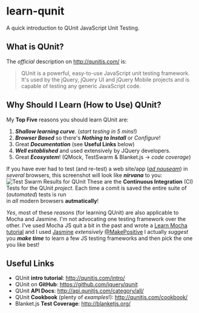 learn-qunit
===========

A quick introduction to QUnit JavaScript Unit Testing.

## What is QUnit?

The *official* description on http://qunitjs.com/ is:

> QUnit is a powerful, easy-to-use JavaScript unit testing framework. <br />
> It's used by the jQuery, jQuery UI and jQuery Mobile projects and 
> is capable of testing any generic JavaScript code.

## Why Should I Learn (How to Use) QUnit?

My **Top Five** reasons you should learn QUnit are:

1. ***Shallow learning curve***. (*start testing in 5 mins*!)
2. ***Browser Based*** so there's ***Nothing to Install*** or *Configure*! 
3. Great ***Documentation*** (see **Useful Links** below)
4. ***Well established*** and used extensively by JQuery developers.
5. Great ***Ecosystem***! (QMock, TestSwarm & Blanket.js -> *code coverage*)

If you have ever had to test (and re-test) a web site/app 
(*[ad nauseam](http://en.wikipedia.org/wiki/Ad_nauseam)*)
in *several* browsers, this screenshot will look like ***nirvana*** to you:
![Test Swarm Results for QUnit](http://i.imgur.com/A63wZaA.png "Test Swarm Results")
These are the **Continuous Integration** (CI) Tests for the QUnit *project*.
Each time a comit is saved the entire suite of (*automated*) tests is run  
in *all* modern browsers **autmatically**!

*Yes*, most of these *reasons* (for learning QUnit) are also applicable 
to Mocha and Jasmine. I'm not advocating one testing framework over the other.
I've used Mocha JS quit a bit in the past and wrote a 
[Learn Mocha tutorial](https://github.com/nelsonic/learn-mocha) 
and I used [Jasmine](http://pivotal.github.io/jasmine) *extensively* 
[@MakePositive](https://twitter.com/nelsonic/status/321304049263722496/photo/1)
I actually *suggest* you ***make time*** to learn a few JS testing frameworks
and then pick the one you like best!






## Useful Links


- QUnit **intro tutorial**: http://qunitjs.com/intro/
- QUnit on **GitHub**: https://github.com/jquery/qunit
- QUnit **API Docs**: http://api.qunitjs.com/category/all/
- QUnit **Cookbook** (plenty of *examples*!): http://qunitjs.com/cookbook/
- Blanket.js **Test Coverage**: http://blanketjs.org/